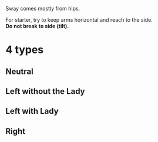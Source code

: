 Sway comes mostly from hips.  
  
For starter, try to keep arms horizontal and reach to the side.  
**Do not break to side (tilt).**  
  
# 4 types  
  
## Neutral  
  
## Left without the Lady  
  
## Left with Lady  
  
## Right  
